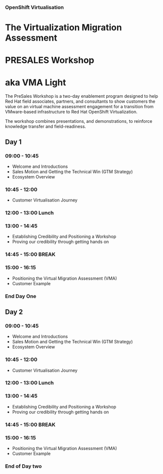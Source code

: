 ### OpenShift Virtualisation
# The Virtualization Migration Assessment
# PRESALES Workshop
# aka VMA Light
The PreSales Workshop is a two-day enablement program designed to help Red Hat field associates, partners, and consultants to show customers the value on an virtual machine assessment engagement for a transition from VMware-based infrastructure to Red Hat OpenShift Virtualization.

The workshop combines presentations, and demonstrations, to reinforce knowledge transfer and field-readiness. 

## Day 1

### 09:00 - 10:45
+ Welcome and Introductions
+ Sales Motion and Getting the Technical Win (GTM Strategy)
+ Ecosystem Overview
### 10:45 - 12:00
+ Customer Virtualisation Journey
### 12:00 - 13:00 Lunch
### 13:00 - 14:45
+ Establishing Credibility and Positioning a Workshop
+ Proving our credibility through getting hands on
### 14:45 - 15:00 BREAK
### 15:00 - 16:15
+ Positioning the Virtual Migration Assessment (VMA)
+ Customer Example
### End Day One

## Day 2
### 09:00 - 10:45
+ Welcome and Introductions
+ Sales Motion and Getting the Technical Win (GTM Strategy)
+ Ecosystem Overview
### 10:45 - 12:00
+ Customer Virtualisation Journey
### 12:00 - 13:00 Lunch
### 13:00 - 14:45
+ Establishing Credibility and Positioning a Workshop
+ Proving our credibility through getting hands on
### 14:45 - 15:00 BREAK
### 15:00 - 16:15
+ Positioning the Virtual Migration Assessment (VMA)
+ Customer Example
### End of Day two




